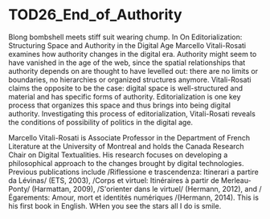 # TOD26_End_of_Authority
Blong bombshell meets stiff suit wearing chump.
In On Editorialization: Structuring Space and Authority in the Digital Age Marcello Vitali-Rosati examines how authority changes in the digital era. Authority might seem to have vanished in the age of the web, since the spatial relationships that authority depends on are thought to have levelled out: there are no limits or boundaries, no hierarchies or organized structures anymore. Vitali-Rosati claims the opposite to be the case: digital space is well-structured and material and has specific forms of authority. Editorialization is one key process that organizes this space and thus brings into being digital authority. Investigating this process of editorialization, Vitali-Rosati reveals the conditions of possibility of politics in the digital age.

Marcello Vitali-Rosati is Associate Professor in the Department of French Literature at the University of Montreal and holds the Canada Research Chair on Digital Textualities. His research focuses on developing a philosophical approach to the changes brought by digital technologies. Previous publications include /Riflessione e trascendenza: Itinerari a partire da Lévinas/ (ETS, 2003), /Corps et virtuel: Itinéraires à partir de Merleau-Ponty/ (Harmattan, 2009), /S'orienter dans le virtuel/ (Hermann, 2012), and /Égarements: Amour, mort et identités numériques /(Hermann, 2014). This is his first book in English.
WHen you see the stars all I do is smile.

